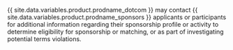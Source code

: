 {{ site.data.variables.product.prodname_dotcom }} may contact {{ site.data.variables.product.prodname_sponsors }} applicants or participants for additional information regarding their sponsorship profile or activity to determine eligibility for sponsorship or matching, or as part of investigating potential terms violations.
